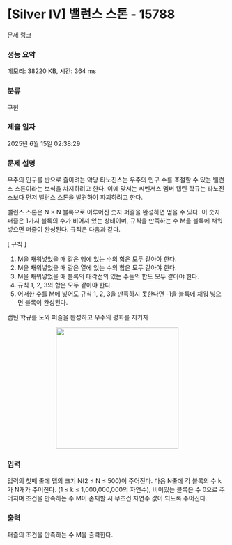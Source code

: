 # [Silver IV] 밸런스 스톤 - 15788 

[문제 링크](https://www.acmicpc.net/problem/15788) 

### 성능 요약

메모리: 38220 KB, 시간: 364 ms

### 분류

구현

### 제출 일자

2025년 6월 15일 02:38:29

### 문제 설명

<p>우주의 인구를 반으로 줄이려는 악당 타노진스는 우주의 인구 수를 조절할 수 있는 밸런스 스톤이라는 보석을 차지하려고 한다. 이에 맞서는 씨벤저스 멤버 캡틴 학규는 타노진스보다 먼저 밸런스 스톤을 발견하여 파괴하려고 한다.</p>

<p>밸런스 스톤은 N × N 블록으로 이루어진 숫자 퍼즐을 완성하면 얻을 수 있다. 이 숫자 퍼즐은 1가지 블록의 수가 비어져 있는 상태이며, 규칙을 만족하는 수 M을 블록에 채워넣으면 퍼즐이 완성된다. 규칙은 다음과 같다.</p>

<p>[ 규칙 ]</p>

<ol>
	<li>M을 채워넣었을 때 같은 행에 있는 수의 합은 모두 같아야 한다.</li>
	<li>M을 채워넣었을 때 같은 열에 있는 수의 합은 모두 같아야 한다.</li>
	<li>M을 채워넣었을 때 블록의 대각선의 있는 수들의 합도 모두 같아야 한다.</li>
	<li>규칙 1, 2, 3의 합은 모두 같아야 한다.</li>
	<li>어떠한 수를 M에 넣어도 규칙 1, 2, 3을 만족하지 못한다면 -1을 블록에 채워 넣으면 블록이 완성된다.</li>
</ol>

<p>캡틴 학규를 도와 퍼즐을 완성하고 우주의 평화를 지키자</p>

<p style="text-align: center;"><img alt="" src="https://onlinejudgeimages.s3-ap-northeast-1.amazonaws.com/problem/15788/1.png" style="width: 281px; height: 279px;"></p>

### 입력 

 <p>입력의 첫째 줄에 맵의 크기 N(2 ≤ N ≤ 500)이 주어진다. 다음 N줄에 각 블록의 수 k가 N개가 주어진다. (1 ≤ k ≤ 1,000,000,000의 자연수), 비어있는 블록은 수 0으로 주어지며 조건을 만족하는 수 M이 존재할 시 무조건 자연수 값이 되도록 주어진다.</p>

### 출력 

 <p>퍼즐의 조건을 만족하는 수 M을 출력한다.</p>


